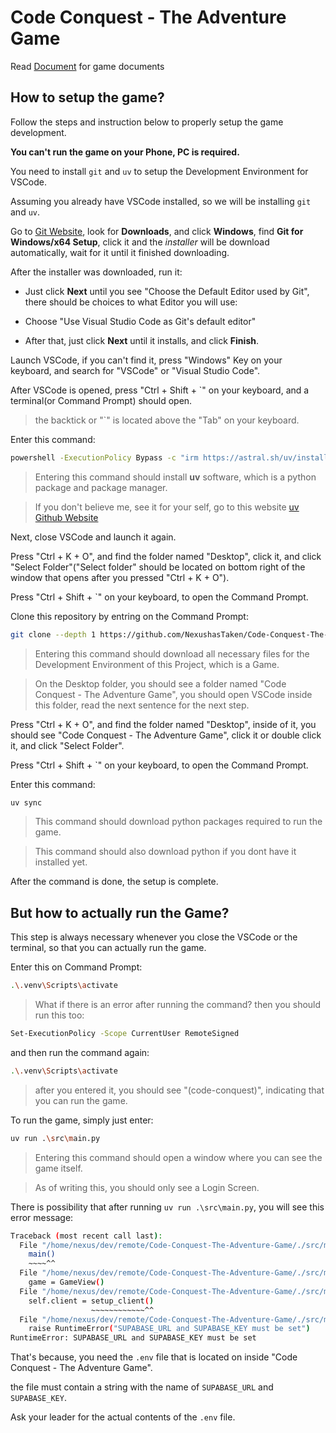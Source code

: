 # Code Conquest - The Adventure Game

Read [Document](./docs/README.md) for game documents

## How to setup the game?

Follow the steps and instruction below to properly setup the game development.

**You can't run the game on your Phone, PC is required.**

You need to install `git` and `uv` to setup the Development Environment for VSCode.

Assuming you already have VSCode installed, so we will be installing `git` and `uv`.

Go to [Git Website](https://git-scm.com/downloads), look for **Downloads**, and click **Windows**, find **Git for Windows/x64 Setup**, click it and the *installer* will be download automatically, wait for it until it finished downloading.

After the installer was downloaded, run it:

- Just click **Next** until you see "Choose the Default Editor used by Git", there should be choices to what Editor you will use:

 - Choose "Use Visual Studio Code as Git's default editor"

 - After that, just click **Next** until it installs, and click **Finish**.

Launch VSCode, if you can't find it, press "Windows" Key on your keyboard, and search for "VSCode" or "Visual Studio Code".

After VSCode is opened, press "Ctrl + Shift + `" on your keyboard, and a terminal(or Command Prompt) should open.

> the backtick or "`" is located above the "Tab" on your keyboard.

Enter this command:

```bash
powershell -ExecutionPolicy Bypass -c "irm https://astral.sh/uv/install.ps1 | iex"
```

> Entering this command should install **uv** software, which is a python package and package manager.

> If you don't believe me, see it for your self, go to this website [uv Github Website](https://github.com/astral-sh/uv?tab=readme-ov-file)

Next, close VSCode and launch it again.

Press "Ctrl + K + O", and find the folder named "Desktop", click it, and click "Select Folder"("Select folder" should be located on bottom right of the window that opens after you pressed "Ctrl + K + O").

Press "Ctrl + Shift + `" on your keyboard, to open the Command Prompt.

Clone this repository by entring on the Command Prompt:

```bash
git clone --depth 1 https://github.com/NexushasTaken/Code-Conquest-The-Adventure-Game "Code Conquest - The Adventure Game"
```

> Entering this command should download all necessary files for the Development Environment of this Project, which is a Game.

> On the Desktop folder, you should see a folder named "Code Conquest - The Adventure Game", you should open VSCode inside this folder, read the next sentence for the next step.

Press "Ctrl + K + O", and find the folder named "Desktop", inside of it, you should see "Code Conquest - The Adventure Game", click it or double click it, and click "Select Folder".

Press "Ctrl + Shift + `" on your keyboard, to open the Command Prompt.

Enter this command:

```bash
uv sync
```

> This command should download python packages required to run the game.

> This command should also download python if you dont have it installed yet.

After the command is done, the setup is complete.

## But how to actually run the Game?

This step is always necessary whenever you close the VSCode or the terminal, so that you can actually run the game.

Enter this on Command Prompt:

```bash
.\.venv\Scripts\activate
```

> What if there is an error after running the command? then you should run this too:

```bash
Set-ExecutionPolicy -Scope CurrentUser RemoteSigned
```

and then run the command again:

```bash
.\.venv\Scripts\activate
```

> after you entered it, you should see "(code-conquest)", indicating that you can run the game.

To run the game, simply just enter:

```bash
uv run .\src\main.py
```

> Entering this command should open a window where you can see the game itself.

> As of writing this, you should only see a Login Screen.

There is possibility that after running `uv run .\src\main.py`, you will see this error message:

```sh
Traceback (most recent call last):
  File "/home/nexus/dev/remote/Code-Conquest-The-Adventure-Game/./src/main.py", line 209, in <module>
    main()
    ~~~~^^
  File "/home/nexus/dev/remote/Code-Conquest-The-Adventure-Game/./src/main.py", line 203, in main
    game = GameView()
  File "/home/nexus/dev/remote/Code-Conquest-The-Adventure-Game/./src/main.py", line 37, in __init__
    self.client = setup_client()
                  ~~~~~~~~~~~~^^
  File "/home/nexus/dev/remote/Code-Conquest-The-Adventure-Game/./src/main.py", line 24, in setup_client
    raise RuntimeError("SUPABASE_URL and SUPABASE_KEY must be set")
RuntimeError: SUPABASE_URL and SUPABASE_KEY must be set
```

That's because, you need the `.env` file that is located on inside "Code Conquest - The Adventure Game".

the file must contain a string with the name of `SUPABASE_URL` and `SUPABASE_KEY`.

Ask your leader for the actual contents of the `.env` file.

